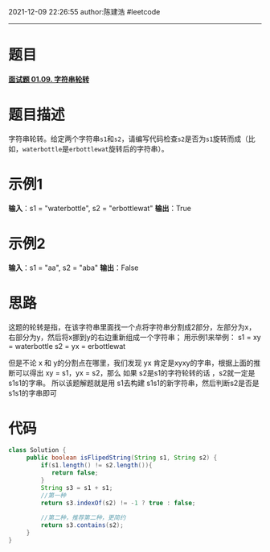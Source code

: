 2021-12-09
22:26:55
author:陈建浩
#leetcode 

--- 
# 题目
#### [面试题 01.09. 字符串轮转](https://leetcode-cn.com/problems/string-rotation-lcci/)
# 题目描述
字符串轮转。给定两个字符串`s1`和`s2`，请编写代码检查`s2`是否为`s1`旋转而成（比如，`waterbottle`是`erbottlewat`旋转后的字符串）。
# 示例1
 **输入**：s1 = "waterbottle", s2 = "erbottlewat"
 **输出**：True
# 示例2
 **输入**：s1 = "aa", s2 = "aba"
 **输出**：False
# 思路
这题的轮转是指，在该字符串里面找一个点将字符串分割成2部分，左部分为x，右部分为y，然后将x挪到y的右边重新组成一个字符串；
用示例1来举例：
s1 = xy = waterbottle
s2 = yx = erbottlewat

但是不论 x 和 y的分割点在哪里，我们发现 yx 肯定是xyxy的字串，根据上面的推断可以得出 xy = s1，yx = s2，那么 如果 s2是s1的字符轮转的话 ，s2就一定是 s1s1的字串。
所以该题解题就是用 s1去构建 s1s1的新字符串，然后判断s2是否是s1s1的字串即可
# 代码
```java
class Solution {
	 public boolean isFlipedString(String s1, String s2) {
		 if(s1.length() != s2.length()){
		 	return false;
		 }
		 String s3 = s1 + s1;
		 //第一种
		 return s3.indexOf(s2) != -1 ? true : false;
		 
		 //第二种，推荐第二种，更简约
		 return s3.contains(s2);
	 }
}
```
